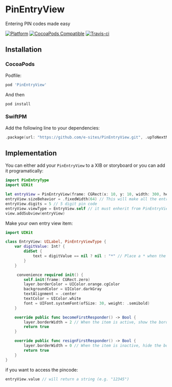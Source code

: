# PinEntryView

Entering PIN codes made easy

[![Platform](https://img.shields.io/cocoapods/p/PinEntryView.svg?style=flat)](http://cocoadocs.org/docsets/PinEntryView)
[![CocoaPods Compatible](https://img.shields.io/cocoapods/v/PinEntryView.svg)](http://cocoadocs.org/docsets/PinEntryView)
[![Travis-ci](https://travis-ci.org/e-sites/PinEntryView.svg?branch=master&001)](https://travis-ci.org/e-sites/PinEntryView)


## Installation

### CocoaPods

Podfile:

```ruby
pod 'PinEntryView'
```

And then

```
pod install
```

### SwiftPM

Add the following line to your dependencies:

```swift
.package(url: "https://github.com/e-sites/PinEntryView.git", .upToNextMajor(from: "1.0.0"))
```


## Implementation

You can either add your `PinEntryView` to a XIB or storyboard or you can add it programatically:

```swift
import PinEntryType
import UIKit

let entryView = PinEntryView(frame: CGRect(x: 10, y: 10, width: 300, height: 64))
entryView.sizeBehavior = .fixedWidth(64) // This will make all the entries equal sized
entryView.digits = 5 // 5 digit pin code
entryView.viewType = EntryView.self // it must enherit from PinEntryViewType and UIView
view.addSubview(entryView)
```

Make your own entry view item:

```swift
import UIKit

class EntryView: UILabel, PinEntryViewType {
	var digitValue: Int? {
        didSet {
            text = digitValue == nil ? nil : "*" // Place a * when the digit is entered
        }
    }

     convenience required init() {
        self.init(frame: CGRect.zero)
        layer.borderColor = UIColor.orange.cgColor
        backgroundColor = UIColor.darkGray
        textAlignment = .center
        textColor = UIColor.white
        font = UIFont.systemFont(ofSize: 30, weight: .semibold)
    }

    override public func becomeFirstResponder() -> Bool {
        layer.borderWidth = 2 // When the item is active, show the border
        return true
    }

    override public func resignFirstResponder() -> Bool {
        layer.borderWidth = 0 // When the item is inactive, hide the border
        return true
    }
}

```

if you want to access the pincode:

```swift
entryView.value // will return a string (e.g. "12345")
```